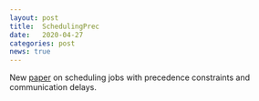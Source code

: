 ```yaml
---
layout: post
title:  SchedulingPrec
date:   2020-04-27
categories: post
news: true
---
```

New [paper](https://arxiv.org/pdf/2004.09682.pdf) on scheduling jobs with precedence constraints and communication delays.